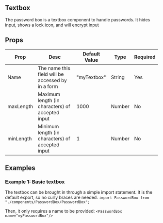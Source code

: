 ## Textbox
The password box is a textbox component to handle passwords. It hides input, shows a lock icon, and will encrypt input

## Props
| Prop         | Desc     | Default Value | Type | Required |
|--------------|-----------|------------|--------|----------|
| Name | The name this field will be accessed by in a form     | "myTextbox"        |  String              | Yes|
| maxLength      | Maximum length (in characters) of accepted input  | 1000       |  Number    | No|
| minLength      | Minimum length (in characters) of accepted input  | 1       |  Number    | No|


## Examples
### Example 1: Basic textbox
The textbox can be brought in through a simple import statement. It is the default export, so no curly braces are needed.
`import PasswordBox from "./components/PasswordBox/PasswordBox";`

Then, it only requires a name to be provided:
`<PasswordBox name="myPasswordBox"/>`
